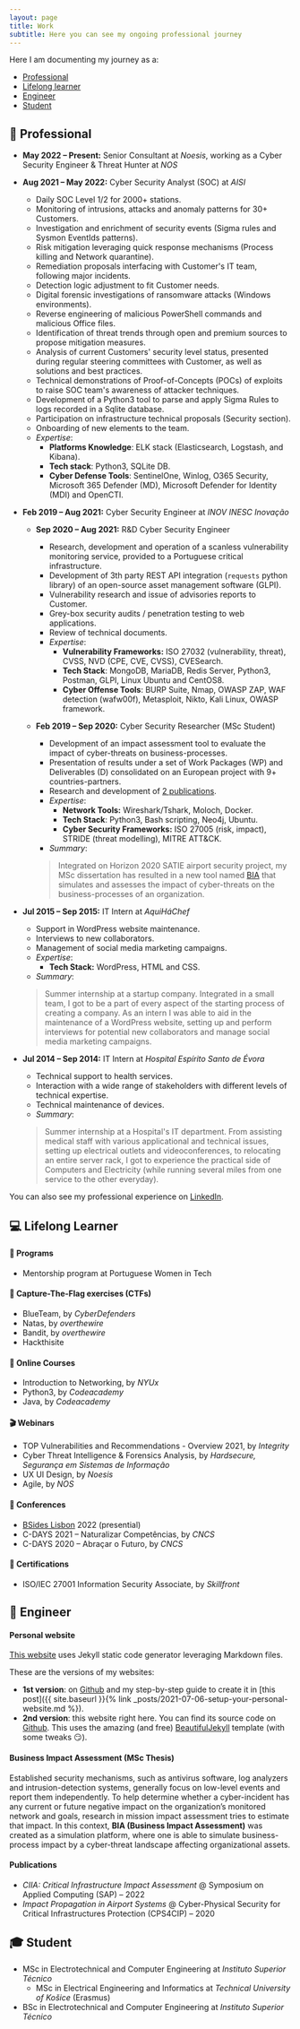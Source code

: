 ```yaml
---
layout: page
title: Work
subtitle: Here you can see my ongoing professional journey
---
```


Here I am documenting my journey as a:

* [Professional](#-professional)
* [Lifelong learner](#-lifelong-learner)
* [Engineer](#-engineer)
* [Student](#-student)

## 💼 Professional

- **May 2022 – Present:** Senior Consultant at *Noesis*, working as a Cyber Security Engineer & Threat Hunter at *NOS*

- **Aug 2021 – May 2022:** Cyber Security Analyst (SOC) at *AISI*
  * Daily SOC Level 1/2 for 2000+ stations.
  * Monitoring of intrusions, attacks and anomaly patterns for 30+ Customers.
  * Investigation and enrichment of security events (Sigma rules and Sysmon EventIds patterns).
  * Risk mitigation leveraging quick response mechanisms (Process killing and Network quarantine).
  * Remediation proposals interfacing with Customer's IT team, following major incidents.
  * Detection logic adjustment to fit Customer needs.
  * Digital forensic investigations of ransomware attacks (Windows environments).
  * Reverse engineering of malicious PowerShell commands and malicious Office files.
  * Identification of threat trends through open and premium sources to propose mitigation measures.
  * Analysis of current Customers' security level status, presented during regular steering committees with Customer, as well as solutions and best practices.
  * Technical demonstrations of Proof-of-Concepts (POCs) of exploits to raise SOC team's awareness of attacker techniques.
  * Development of a Python3 tool to parse and apply Sigma Rules to logs recorded in a Sqlite database.
  * Participation on infrastructure technical proposals (Security section).
  * Onboarding of new elements to the team.
  * *Expertise*:
    * **Platforms Knowledge**:  ELK stack (Elasticsearch, Logstash, and Kibana).
    * **Tech stack**: Python3, SQLite DB.
    * **Cyber Defense Tools**: SentinelOne, Winlog, O365 Security, Microsoft 365 Defender (MD), Microsoft Defender for Identity (MDI) and OpenCTI.
  
  

- **Feb 2019 – Aug 2021:** Cyber Security Engineer at *INOV INESC Inovação*

  * **Sep 2020 – Aug 2021:** R&D Cyber Security Engineer
    * Research, development and operation of a scanless vulnerability monitoring service, provided to a Portuguese critical infrastructure.
    * Development of 3th party REST API integration (`requests` python library) of an open-source asset management software (GLPI).
    * Vulnerability research and issue of advisories reports to Customer.
    * Grey-box security audits / penetration testing to web applications.
    * Review of technical documents.
    * *Expertise*:
      * **Vulnerability Frameworks:** ISO 27032 (vulnerability, threat), CVSS, NVD (CPE, CVE, CVSS), CVESearch.
      * **Tech Stack**: MongoDB, MariaDB, Redis Server, Python3, Postman, GLPI, Linux Ubuntu and CentOS8.
      * **Cyber Offense Tools**: BURP Suite, Nmap, OWASP ZAP, WAF detection (wafw00f), Metasploit, Nikto, Kali Linux, OWASP framework.

  * **Feb 2019 – Sep 2020:** Cyber Security Researcher (MSc Student)
    * Development of an impact assessment tool to evaluate the impact of cyber-threats on business-processes.
    * Presentation of results under a set of Work Packages (WP) and Deliverables (D) consolidated on an European project with 9+ countries-partners.
    * Research and development of [2 publications](#publications).
    * *Expertise*:
      * **Network Tools:** Wireshark/Tshark, Moloch, Docker.
      * **Tech Stack**: Python3, Bash scripting, Neo4j, Ubuntu.
      * **Cyber Security Frameworks:** ISO 27005 (risk, impact), STRIDE (threat modelling), MITRE ATT&CK.
    * *Summary*:
    > Integrated on Horizon 2020 SATIE airport security project, my MSc dissertation has resulted in a new tool named [BIA](#business-impact-assessment-msc-thesis) that simulates and assesses the impact of cyber-threats on the business-processes of an organization.

- **Jul 2015 – Sep 2015:** IT Intern at *AquiHáChef*
  * Support in WordPress website maintenance.
  * Interviews to new collaborators.
  * Management of social media marketing campaigns.
  * *Expertise*:
    * **Tech Stack:** WordPress, HTML and CSS.
  * *Summary*:
  > Summer internship at a startup company. Integrated in a small team, I got to be a part of every aspect of the starting process of creating a company. As an intern I was able to aid in the maintenance of a WordPress website, setting up and perform interviews for potential new collaborators and manage social media marketing campaigns.


- **Jul 2014 – Sep 2014:** IT Intern at *Hospital Espírito Santo de Évora*
  * Technical support to health services.
  * Interaction with a wide range of stakeholders with different levels of technical expertise.
  * Technical maintenance of devices.
  * *Summary*:
  > Summer internship at a Hospital's IT department. From assisting medical staff with various applicational and technical issues, setting up electrical outlets and videoconferences, to relocating an entire server rack, I got to experience the practical side of Computers and Electricity (while running several miles from one service to the other everyday).


You can also see my professional experience on <a href="https://linkedin.com/in/{{ site.social-network-links.linkedin }}">LinkedIn</a>.

## 💻 Lifelong Learner

#### 📅 Programs
* Mentorship program at Portuguese Women in Tech

#### 🚩 Capture-The-Flag exercises (CTFs)
* BlueTeam, by *CyberDefenders*
* Natas, by *overthewire*
* Bandit, by *overthewire*
* Hackthisite

#### 🎫 Online Courses
* Introduction to Networking, by *NYUx*
* Python3, by *Codeacademy*
* Java, by *Codeacademy*

#### 🎬 Webinars
* TOP Vulnerabilities and Recommendations - Overview 2021, by *Integrity*
* Cyber Threat Intelligence & Forensics Analysis, by *Hardsecure, Segurança em Sistemas de Informação*
* UX UI Design, by *Noesis*
* Agile, by *NOS*

#### 🎤 Conferences
* [BSides Lisbon](https://bsideslisbon.org/) 2022 (presential)
* C-DAYS 2021 – Naturalizar Competências, by *CNCS*
* C-DAYS 2020 – Abraçar o Futuro, by *CNCS*

#### 📜 Certifications
* ISO/IEC 27001 Information Security Associate, by *Skillfront*



## 📐 Engineer
#### Personal website
[This website](https://olgacarvalho.github.io/) uses Jekyll static code generator leveraging Markdown files.

These are the versions of my websites:
  * **1st version**: on [Github](https://github.com/OlgaCarvalho/first_personal_website) and my step-by-step guide to create it in [this post]({{ site.baseurl }}{% link _posts/2021-07-06-setup-your-personal-website.md %}).
  * **2nd version**: this website right here. You can find its source code on [Github](https://github.com/OlgaCarvalho/olgacarvalho.github.io). This uses the amazing (and free) [BeautifulJekyll](https://beautifuljekyll.com/) template (with some tweaks 😏).

#### Business Impact Assessment (MSc Thesis)
Established security mechanisms, such as antivirus software, log analyzers and intrusion-detection systems, generally focus on low-level events and report them independently.
To help determine whether a cyber-incident has any current or future negative impact on the organization’s monitored network and goals, research in mission impact assessment tries to estimate that impact.
In this context, **BIA (Business Impact Assessment)** was created as a simulation platform, where one is able to simulate business-process impact by a cyber-threat landscape affecting organizational assets.

#### Publications

* *CIIA: Critical Infrastructure Impact Assessment* @ Symposium on Applied Computing (SAP) – 2022
* *Impact Propagation in Airport Systems* @ Cyber-Physical Security for Critical Infrastructures Protection (CPS4CIP) – 2020


## 🎓 Student

* MSc in Electrotechnical and Computer Engineering at *Instituto Superior Técnico*
    * MSc in Electrical Engineering and Informatics at *Technical University of Košice* (Erasmus)
* BSc in Electrotechnical and Computer Engineering at *Instituto Superior Técnico*

